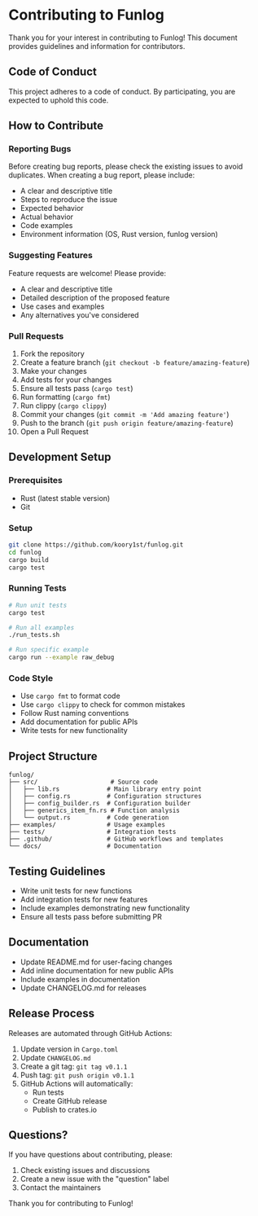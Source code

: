 # Contributing to Funlog

Thank you for your interest in contributing to Funlog! This document provides guidelines and information for contributors.

## Code of Conduct

This project adheres to a code of conduct. By participating, you are expected to uphold this code.

## How to Contribute

### Reporting Bugs

Before creating bug reports, please check the existing issues to avoid duplicates. When creating a bug report, please include:

- A clear and descriptive title
- Steps to reproduce the issue
- Expected behavior
- Actual behavior
- Code examples
- Environment information (OS, Rust version, funlog version)

### Suggesting Features

Feature requests are welcome! Please provide:

- A clear and descriptive title
- Detailed description of the proposed feature
- Use cases and examples
- Any alternatives you've considered

### Pull Requests

1. Fork the repository
2. Create a feature branch (`git checkout -b feature/amazing-feature`)
3. Make your changes
4. Add tests for your changes
5. Ensure all tests pass (`cargo test`)
6. Run formatting (`cargo fmt`)
7. Run clippy (`cargo clippy`)
8. Commit your changes (`git commit -m 'Add amazing feature'`)
9. Push to the branch (`git push origin feature/amazing-feature`)
10. Open a Pull Request

## Development Setup

### Prerequisites

- Rust (latest stable version)
- Git

### Setup

```bash
git clone https://github.com/koory1st/funlog.git
cd funlog
cargo build
cargo test
```

### Running Tests

```bash
# Run unit tests
cargo test

# Run all examples
./run_tests.sh

# Run specific example
cargo run --example raw_debug
```

### Code Style

- Use `cargo fmt` to format code
- Use `cargo clippy` to check for common mistakes
- Follow Rust naming conventions
- Add documentation for public APIs
- Write tests for new functionality

## Project Structure

```
funlog/
├── src/                    # Source code
│   ├── lib.rs             # Main library entry point
│   ├── config.rs          # Configuration structures
│   ├── config_builder.rs  # Configuration builder
│   ├── generics_item_fn.rs # Function analysis
│   └── output.rs          # Code generation
├── examples/              # Usage examples
├── tests/                 # Integration tests
├── .github/               # GitHub workflows and templates
└── docs/                  # Documentation
```

## Testing Guidelines

- Write unit tests for new functions
- Add integration tests for new features
- Include examples demonstrating new functionality
- Ensure all tests pass before submitting PR

## Documentation

- Update README.md for user-facing changes
- Add inline documentation for new public APIs
- Include examples in documentation
- Update CHANGELOG.md for releases

## Release Process

Releases are automated through GitHub Actions:

1. Update version in `Cargo.toml`
2. Update `CHANGELOG.md`
3. Create a git tag: `git tag v0.1.1`
4. Push tag: `git push origin v0.1.1`
5. GitHub Actions will automatically:
   - Run tests
   - Create GitHub release
   - Publish to crates.io

## Questions?

If you have questions about contributing, please:

1. Check existing issues and discussions
2. Create a new issue with the "question" label
3. Contact the maintainers

Thank you for contributing to Funlog!